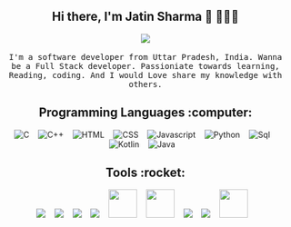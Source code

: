 
<h2 align='center'> Hi there, I'm Jatin Sharma 👋 🧑🏻‍💻 </h2>

<p align="center">
  <img src="https://images.squarespace-cdn.com/content/v1/5769fc401b631bab1addb2ab/1541580611624-TE64QGKRJG8SWAIUS7NS/ke17ZwdGBToddI8pDm48kPoswlzjSVMM-SxOp7CV59BZw-zPPgdn4jUwVcJE1ZvWQUxwkmyExglNqGp0IvTJZamWLI2zvYWH8K3-s_4yszcp2ryTI0HqTOaaUohrI8PI6FXy8c9PWtBlqAVlUS5izpdcIXDZqDYvprRqZ29Pw0o/coding-freak.gif" width=""><br><br>
  <samp> I'm a software developer from Uttar Pradesh, India. Wanna be a Full Stack developer. Passioniate towards learning, Reading, coding. And I would Love share my knowledge with others.
  </samp>
  <br>
  
</p>

<h2 align='center'>Programming Languages :computer:</h2>

<p align="center">
  <img alt="C" src="https://img.icons8.com/color/50/000000/c-programming.png"/>&nbsp;&nbsp;&nbsp;
  <img alt="C++" src="https://img.icons8.com/color/50/000000/c-plus-plus-logo.png"/>&nbsp;&nbsp;&nbsp;
  <img alt="HTML" src="https://img.icons8.com/color/50/000000/html-5.png"/>&nbsp;&nbsp;&nbsp;
  <img alt="CSS" src="https://img.icons8.com/color/50/000000/css3.png"/>&nbsp;&nbsp;&nbsp;
  <img alt="Javascript" src="https://img.icons8.com/color/48/000000/javascript.png"/>&nbsp;&nbsp;&nbsp;
  <img alt="Python" src="https://img.icons8.com/color/50/000000/python.png"/>&nbsp;&nbsp;&nbsp;
  <img alt="Sql" src="https://img.icons8.com/ios-filled/45/000000/database.png"/>&nbsp;&nbsp;&nbsp;
  <img alt="Kotlin" src="https://img.icons8.com/color/48/000000/kotlin.png"/>&nbsp;&nbsp;&nbsp;
  <img alt="Java" src="https://img.icons8.com/color/57/000000/java-coffee-cup-logo.png" />&nbsp;&nbsp;&nbsp;
  
  
  <br>
</p>

<h2 align='center'>Tools :rocket:</h2>
 

<p align= "center">
  <img src="https://img.icons8.com/fluent/50/000000/visual-studio-code-2019.png"/>&nbsp;&nbsp;&nbsp;
  <img src="https://img.icons8.com/color/52/000000/git.png"/>&nbsp;&nbsp;&nbsp;
  <img src="https://img.icons8.com/color/48/000000/powershell.png"/>&nbsp;&nbsp;&nbsp;
  <img src="https://img.icons8.com/ios/50/000000/atom-editor.png"/>&nbsp;&nbsp;&nbsp;
  <img src="https://upload.wikimedia.org/wikipedia/commons/thumb/3/34/Android_Studio_icon.svg/1200px-Android_Studio_icon.svg.png" width="50" height="50" />&nbsp;&nbsp;&nbsp;
  <img src="https://www.codewithc.com/wp-content/uploads/2014/08/codeblocks-featured.png" width="50" height="50" />&nbsp;&nbsp;&nbsp;
  <img src="https://img.icons8.com/color/48/000000/bootstrap.png"/>&nbsp;&nbsp;&nbsp;
  <img src="https://img.icons8.com/fluent/48/000000/adobe-photoshop.png"/>&nbsp;&nbsp;&nbsp;
  <img src="https://pbs.twimg.com/media/DJnkUqqVoAAFGQO.png" width="50" height="50" />&nbsp;&nbsp;&nbsp;
  </p>
<br>



